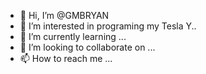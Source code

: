 - 👋 Hi, I’m @GMBRYAN
- 👀 I’m interested in programing my Tesla Y..
- 🌱 I’m currently learning ...
- 💞️ I’m looking to collaborate on ...
- 📫 How to reach me ...

<!---
GMBRYAN/GMBRYAN is a ✨ special ✨ repository because its `README.md` (this file) appears on your GitHub profile.
You can click the Preview link to take a look at your changes.
--->
